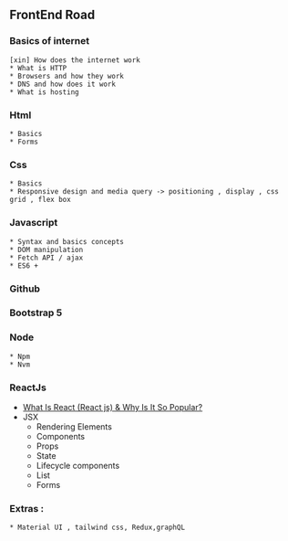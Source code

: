 ## FrontEnd Road

### Basics of internet	
	[xin] How does the internet work
	* What is HTTP 
	* Browsers and how they work
	* DNS and how does it work
	* What is hosting
### Html
	* Basics
	* Forms

### Css 
	* Basics
	* Responsive design and media query -> positioning , display , css grid , flex box

### Javascript 
	* Syntax and basics concepts
	* DOM manipulation
	* Fetch API / ajax
	* ES6 +

### Github

### Bootstrap 5

### Node 
	* Npm
	* Nvm







### ReactJs
- [What Is React (React js) & Why Is It So Popular?](https://www.youtube.com/watch?v=N3AkSS5hXMA&ab_channel=ProgrammingwithMosh)
- 	JSX
	* Rendering Elements
	* Components
	* Props 
	* State	
	* Lifecycle components
	* List
	* Forms
	
### Extras :
 	* Material UI , tailwind css, Redux,graphQL

